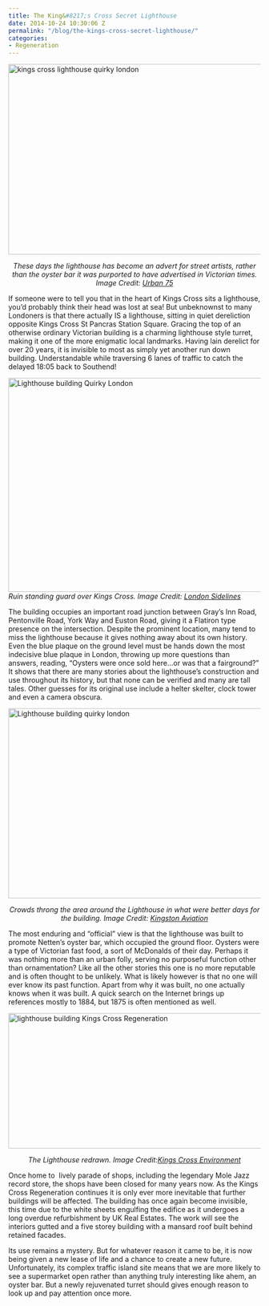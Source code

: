 ```yaml
---
title: The King&#8217;s Cross Secret Lighthouse
date: 2014-10-24 10:30:06 Z
permalink: "/blog/the-kings-cross-secret-lighthouse/"
categories:
- Regeneration
---
```


<img class="aligncenter size-full wp-image-23061" src="/wp-content/uploads/2014/10/kings-cross-lighthouse-01.jpg" alt="kings cross lighthouse quirky london" width="569" height="380" />

<p style="text-align: center;">
  <em>These days the lighthouse has become an advert for street artists, rather than the oyster bar it was purported to have advertised in Victorian times. Image Credit: <a href="http://www.urban75.org/blog/kings-cross-lighthouse-continues-to-rot-away/">Urban 75</a></em>
</p>

<p style="text-align: left;">
  If someone were to tell you that in the heart of Kings Cross sits a lighthouse, you’d probably think their head was lost at sea! But unbeknownst to many Londoners is that there actually IS a lighthouse, sitting in quiet dereliction opposite Kings Cross St Pancras Station Square. Gracing the top of an otherwise ordinary Victorian building is a charming lighthouse style turret, making it one of the more enigmatic local landmarks. Having lain derelict for over 20 years, it is invisible to most as simply yet another run down building. Understandable while traversing 6 lanes of traffic to catch the delayed 18:05 back to Southend!
</p>

<p style="text-align: left;">
  <img class="aligncenter size-full wp-image-23056" src="/wp-content/uploads/2014/10/Pentonville-015a.jpg" alt="Lighthouse building Quirky London" width="569" height="427" /><br /> <em>Ruin standing guard over Kings Cross. Image Credit: <a href="http://londonsidelines.blogspot.co.uk/2011/06/decaying-landmark-at-kings-cross.html">London Sidelines</a></em>
</p>

The building occupies an important road junction between Gray’s Inn Road, Pentonville Road, York Way and Euston Road, giving it a Flatiron type presence on the intersection. Despite the prominent location, many tend to miss the lighthouse because it gives nothing away about its own history. Even the blue plaque on the ground level must be hands down the most indecisive blue plaque in London, throwing up more questions than answers, reading, “Oysters were once sold here…or was that a fairground?” It shows that there are many stories about the lighthouse’s construction and use throughout its history, but that none can be verified and many are tall tales. Other guesses for its original use include a helter skelter, clock tower and even a camera obscura.

<img class="aligncenter size-full wp-image-23057" src="/wp-content/uploads/2014/10/Crowd-outside-Kings-Cross-S.jpg" alt="Lighthouse building quirky london " width="569" height="379" />

<p style="text-align: center;">
  <em>Crowds throng the area around the Lighthouse in what were better days for the building. Image Credit: <a href="http://www.kingstonaviation.org/resources/from-the-surrey-comet/1919---atlantic-crossing-attempt.html">Kingston Aviation</a></em>
</p>

The most enduring and “official” view is that the lighthouse was built to promote Netten’s oyster bar, which occupied the ground floor. Oysters were a type of Victorian fast food, a sort of McDonalds of their day. Perhaps it was nothing more than an urban folly, serving no purposeful function other than ornamentation? Like all the other stories this one is no more reputable and is often thought to be unlikely. What is likely however is that no one will ever know its past function. Apart from why it was built, no one actually knows when it was built. A quick search on the Internet brings up references mostly to 1884, but 1875 is often mentioned as well.

<img class="aligncenter size-full wp-image-23058" src="/wp-content/uploads/2014/10/lighthouse-building-proposal.jpg" alt="lighthouse building Kings Cross Regeneration " width="569" height="270" />

<p style="text-align: center;">
  <em>The Lighthouse redrawn. Image Credit:<a href="http://kingscrossenvironment.com/2013/08/08/kings-cross-lighthouse-building-refurbishment-begins-to-gear-up/">Kings Cross Environment</a></em>
</p>

Once home to  lively parade of shops, including the legendary Mole Jazz record store, the shops have been closed for many years now. As the Kings Cross Regeneration continues it is only ever more inevitable that further buildings will be affected. The building has once again become invisible, this time due to the white sheets engulfing the edifice as it undergoes a long overdue refurbishment by UK Real Estates. The work will see the interiors gutted and a five storey building with a mansard roof built behind retained facades.

Its use remains a mystery. But for whatever reason it came to be, it is now being given a new lease of life and a chance to create a new future. Unfortunately, its complex traffic island site means that we are more likely to see a supermarket open rather than anything truly interesting like ahem, an oyster bar. But a newly rejuvenated turret should gives enough reason to look up and pay attention once more.
